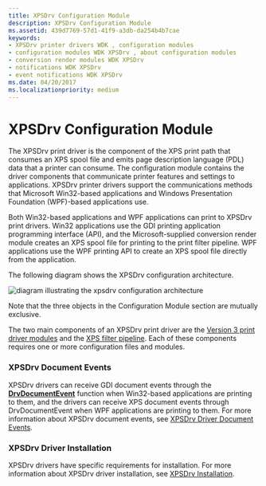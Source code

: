 ```yaml
---
title: XPSDrv Configuration Module
description: XPSDrv Configuration Module
ms.assetid: 439d7769-57d1-41f9-a3db-da254b4b7cae
keywords:
- XPSDrv printer drivers WDK , configuration modules
- configuration modules WDK XPSDrv , about configuration modules
- conversion render modules WDK XPSDrv
- notifications WDK XPSDrv
- event notifications WDK XPSDrv
ms.date: 04/20/2017
ms.localizationpriority: medium
---
```


# XPSDrv Configuration Module


The XPSDrv print driver is the component of the XPS print path that consumes an XPS spool file and emits page description language (PDL) data that a printer can consume. The configuration module contains the driver components that communicate printer features and settings to applications. XPSDrv printer drivers support the communications methods that Microsoft Win32-based applications and Windows Presentation Foundation (WPF)-based applications use.

Both Win32-based applications and WPF applications can print to XPSDrv print drivers. Win32 applications use the GDI printing application programming interface (API), and the Microsoft-supplied conversion render module creates an XPS spool file for printing to the print filter pipeline. WPF applications use the WPF printing API to create an XPS spool file directly from the application.

The following diagram shows the XPSDrv configuration architecture.

![diagram illustrating the xpsdrv configuration architecture](images/xpsconfig.png)

Note that the three objects in the Configuration Module section are mutually exclusive.

The two main components of an XPSDrv print driver are the [Version 3 print driver modules](version-3-xpsdrv-print-driver-components.md) and the [XPS filter pipeline](filter-pipeline-configuration-file.md). Each of these components requires one or more configuration files and modules.

### XPSDrv Document Events

XPSDrv drivers can receive GDI document events through the [**DrvDocumentEvent**](https://docs.microsoft.com/windows-hardware/drivers/ddi/content/winddiui/nf-winddiui-drvdocumentevent) function when Win32-based applications are printing to them, and the drivers can receive XPS document events through DrvDocumentEvent when WPF applications are printing to them. For more information about XPSDrv document events, see [XPSDrv Driver Document Events](xps-driver-document-events.md).

### XPSDrv Driver Installation

XPSDrv drivers have specific requirements for installation. For more information about XPSDrv driver installation, see [XPSDrv Installation](xpsdrv-installation.md).

 

 




